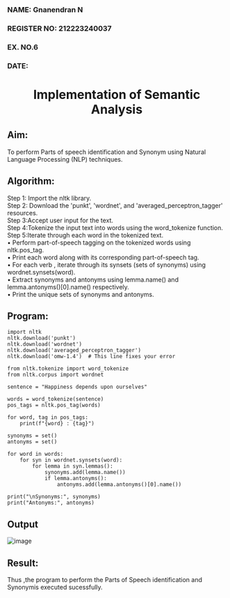 <H3>NAME: Gnanendran N</H3>
<H3>REGISTER NO: 212223240037</H3>
<H3>EX. NO.6</H3>
<H3>DATE:</H3>
<H1 ALIGN =CENTER>Implementation of Semantic Analysis</H1>

## Aim: 
To perform Parts of speech identification and Synonym using Natural Language Processing (NLP) techniques.

## Algorithm:
Step 1: Import the nltk library.<br>
Step 2: Download the 'punkt', 'wordnet', and 'averaged_perceptron_tagger' resources.<br>
Step 3:Accept user input for the text.<br>
Step 4:Tokenize the input text into words using the word_tokenize function.<br>
Step 5:Iterate through each word in the tokenized text.<br>
•	Perform part-of-speech tagging on the tokenized words using nltk.pos_tag.<br>
•	Print each word along with its corresponding part-of-speech tag.<br>
•	For each verb , iterate through its synsets (sets of synonyms) using wordnet.synsets(word).<br>
•	Extract synonyms and antonyms using lemma.name() and lemma.antonyms()[0].name() respectively.<br>
•	Print the unique sets of synonyms and antonyms.
## Program:

```
import nltk
nltk.download('punkt')
nltk.download('wordnet')
nltk.download('averaged_perceptron_tagger')
nltk.download('omw-1.4')  # This line fixes your error

from nltk.tokenize import word_tokenize
from nltk.corpus import wordnet

sentence = "Happiness depends upon ourselves"

words = word_tokenize(sentence)
pos_tags = nltk.pos_tag(words)

for word, tag in pos_tags:
    print(f"{word} : {tag}")

synonyms = set()
antonyms = set()

for word in words:
    for syn in wordnet.synsets(word):
        for lemma in syn.lemmas():
            synonyms.add(lemma.name())
            if lemma.antonyms():
                antonyms.add(lemma.antonyms()[0].name())

print("\nSynonyms:", synonyms)
print("Antonyms:", antonyms)
```

## Output

![image](https://github.com/user-attachments/assets/3ebe6816-7df5-4992-8550-c7412d906400)

## Result:
Thus ,the program to perform the Parts of Speech identification and Synonymis executed sucessfully.
